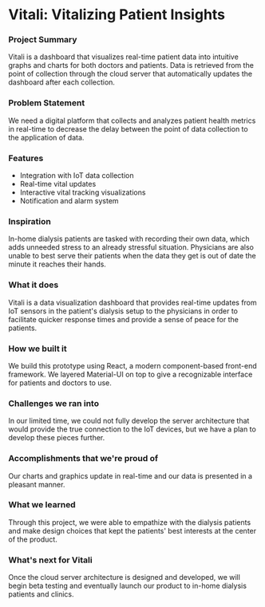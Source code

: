 # Vitali: Vitalizing Patient Insights

### Project Summary
Vitali is a dashboard that visualizes real-time patient data into intuitive graphs and charts for both doctors and patients. Data is retrieved from the point of collection through the cloud server that automatically updates the dashboard after each collection.

### Problem Statement
We need a digital platform that collects and analyzes patient health metrics in real-time to decrease the delay between the point of data collection to the application of data.

### Features
- Integration with IoT data collection
- Real-time vital updates
- Interactive vital tracking visualizations
- Notification and alarm system

### Inspiration
In-home dialysis patients are tasked with recording their own data, which adds unneeded stress to an already stressful situation. Physicians are also unable to best serve their patients when the data they get is out of date the minute it reaches their hands.

### What it does
Vitali is a data visualization dashboard that provides real-time updates from IoT sensors in the patient's dialysis setup to the physicians in order to facilitate quicker response times and provide a sense of peace for the patients.

### How we built it
We build this prototype using React, a modern component-based front-end framework. We layered Material-UI on top to give a recognizable interface for patients and doctors to use.

### Challenges we ran into
In our limited time, we could not fully develop the server architecture that would provide the true connection to the IoT devices, but we have a plan to develop these pieces further.

### Accomplishments that we're proud of
Our charts and graphics update in real-time and our data is presented in a pleasant manner.

### What we learned
Through this project, we were able to empathize with the dialysis patients and make design choices that kept the patients' best interests at the center of the product.

### What's next for Vitali
Once the cloud server architecture is designed and developed, we will begin beta testing and eventually launch our product to in-home dialysis patients and clinics.